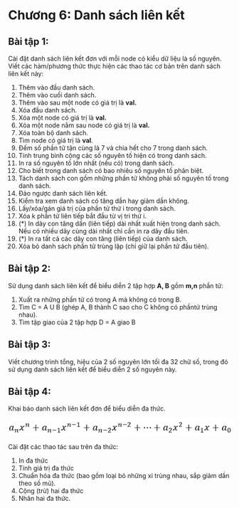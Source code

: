 # Chương 6: Danh sách liên kết

## Bài tập 1:

Cài đặt danh sách liên kết đơn với mỗi node có kiểu dữ liệu là số nguyên. Viết các hàm/phương thức thực hiện các thao tác cơ bản trên danh sách liên kết này:

1. Thêm vào đầu danh sách.
2. Thêm vào cuối danh sách.
3. Thêm vào sau một node có giá trị là **val.**
4. Xóa đầu danh sách.
5. Xóa một node có giá trị là **val.**
6. Xóa một node nằm sau node có giá trị là **val.**
7. Xóa toàn bộ danh sách.
8. Tìm node có giá trị là **val**.
9. Đếm số phần tử tận cùng là 7 và chia hết cho 7 trong danh sách.
10. Tính trung bình cộng các số nguyên tố hiện có trong danh sách.
11. In ra số nguyên tố lớn nhất \(nếu có\) trong danh sách.
12. Cho biết trong danh sách có bao nhiêu số nguyên tố phân biệt.
13. Tách danh sách con gồm những phần tử không phải số nguyên tố trong danh sách.
14. Đảo ngược danh sách liên kết.
15. Kiểm tra xem danh sách có tăng dần hay giảm dần không.
16. Lấy/xóa/gán giá trị của phần tử thứ i trong danh sách.
17. Xóa k phần tử liên tiếp bắt đầu từ vị trí thứ i.
18. \(\*\) In dãy con tăng dần \(liên tiếp\) dài nhất xuất hiện trong danh sách. Nếu có nhiều dãy cùng dài nhất chỉ cần in ra dãy đầu tiên.
19. \(\*\) In ra tất cả các dãy con tăng \(liên tiếp\) của danh sách.
20. Xóa bỏ danh sách phần tử trùng lặp \(chỉ giữ lại phần tử đầu tiên\).

## Bài tập 2:

Sử dụng danh sách liên kết để biểu diễn 2 tập hợp **A, B** gồm **m,n** phần tử:

1. Xuất ra những phần tử có trong A mà không có trong B.
2. Tìm C = A U B \(ghép A, B thành C sao cho C không có phầntử trùng nhau\).
3. Tìm tập giao của 2 tập hợp D = A  giao B

## Bài tập 3:

Viết chương trình tổng, hiệu của 2 số nguyên lớn tối đa 32 chữ số, trong đó sử dụng danh sách liên kết để biểu diễn 2 số nguyên này.

## Bài tập 4:

Khai báo danh sách liên kết đơn để biểu diễn đa thức.

![](/assets/dslkbt04.PNG)

Cài đặt các thao tác sau trên đa thức:

1. In đa thức
2. Tính giá trị đa thức
3. Chuẩn hóa đa thức \(bao gồm loại bỏ những xi trùng nhau, sắp giảm dần theo số mũ\).
4. Cộng \(trừ\) hai đa thức
5. Nhân hai đa thức.



